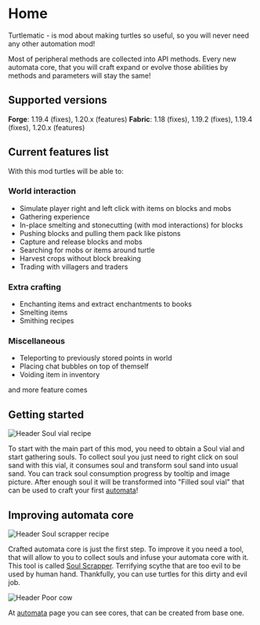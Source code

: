# Home

Turtlematic - is mod about making turtles so useful, so you will never need any other automation mod!

Most of peripheral methods are collected into API methods. Every new automata core, that you will craft expand or evolve those abilities by methods and parameters will stay the same!

## Supported versions

**Forge**: 1.19.4 (fixes), 1.20.x (features)
**Fabric**: 1.18 (fixes), 1.19.2 (fixes), 1.19.4 (fixes), 1.20.x (features)

## Current features list

With this mod turtles will be able to:

### World interaction

- Simulate player right and left click with items on blocks and mobs
- Gathering experience
- In-place smelting and stonecutting (with mod interactions) for blocks
- Pushing blocks and pulling them pack like pistons
- Capture and release blocks and mobs
- Searching for mobs or items around turtle
- Harvest crops without block breaking
- Trading with villagers and traders

### Extra crafting

- Enchanting items and extract enchantments to books
- Smelting items
- Smithing recipes

### Miscellaneous

- Teleporting to previously stored points in world
- Placing chat bubbles on top of themself
- Voiding item in inventory

and more feature comes

## Getting started
![Header](soul_vial_recipe.png)
Soul vial recipe

To start with the main part of this mod, you need to obtain a Soul vial and start gathering souls. To collect soul you just need to right click on soul sand with this vial, it consumes soul and transform soul sand into usual sand. You can track soul consumption progress by tooltip and image picture. After enough soul it will be transformed into "Filled soul vial" that can be used to craft your first [automata](automata.md)!

## Improving automata core

![Header](soul_scrapper_recipe.png)
Soul scrapper recipe

Crafted automata core is just the first step. To improve it you need a tool, that will allow to you to collect souls and infuse your automata core with it. This tool is called [Soul Scrapper](soul_scrapper.md). Terrifying scythe that are too evil to be used by human hand. Thankfully, you can use turtles for this dirty and evil job.

![Header](soul_scrapping_cow.png)
Poor cow

At [automata](automata.md) page you can see cores, that can be created from base one.
